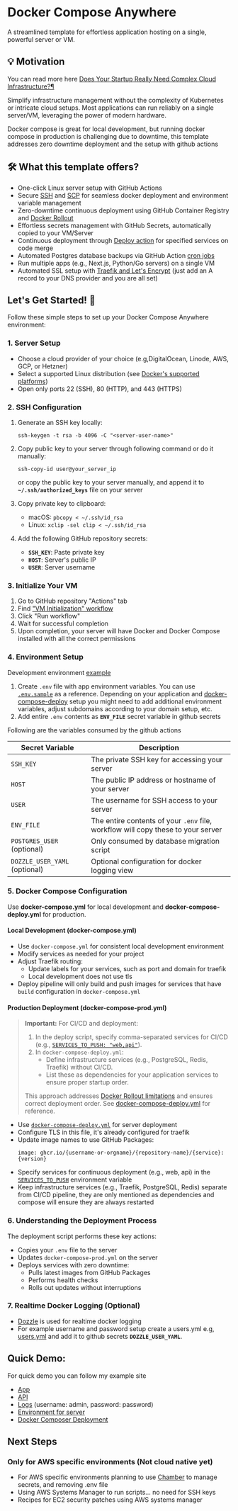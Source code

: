 # Docker Compose Anywhere

A streamlined template for effortless application hosting on a single, powerful server or VM.

## 💡 Motivation
You can read more here [Does Your Startup Really Need Complex Cloud Infrastructure?¶](https://hadijaveed.me/posts/does-your-startup-need-complex-cloud-infrastructure)

Simplify infrastructure management without the complexity of Kubernetes or intricate cloud setups. Most applications can run reliably on a single server/VM, leveraging the power of modern hardware.

Docker compose is great for local development, but running docker compose in production is challenging due to downtime, this template addresses zero downtime deployment and the setup with github actions

## 🛠️ What this template offers?
- One-click Linux server setup with GitHub Actions
- Secure [SSH](https://github.com/appleboy/ssh-action) and [SCP](https://github.com/appleboy/scp-action) for seamless docker deployment and environment variable management
- Zero-downtime continuous deployment using GitHub Container Registry and [Docker Rollout](https://github.com/Wowu/docker-rollout)
- Effortless secrets management with GitHub Secrets, automatically copied to your VM/Server
- Continuous deployment through [Deploy action](https://github.com/hadijaveed/docker-compose-anywhere/blob/main/.github/workflows/deploy.yml#L12) for specified services on code merge
- Automated Postgres database backups via GitHub Action [cron jobs](https://github.com/hadijaveed/docker-compose-anywhere/blob/main/.github/workflows/db-backup.yml)
- Run multiple apps (e.g., Next.js, Python/Go servers) on a single VM
- Automated SSL setup with [Traefik and Let's Encrypt](https://doc.traefik.io/traefik/user-guides/docker-compose/acme-tls/) (just add an A record to your DNS provider and you are all set)

## Let's Get Started! 🚀

Follow these simple steps to set up your Docker Compose Anywhere environment:

### 1. Server Setup
- Choose a cloud provider of your choice (e.g,DigitalOcean, Linode, AWS, GCP, or Hetzner)
- Select a supported Linux distribution (see [Docker's supported platforms](https://docs.docker.com/engine/install/#supported-platforms))
- Open only ports 22 (SSH), 80 (HTTP), and 443 (HTTPS)

### 2. SSH Configuration
1. Generate an SSH key locally:
   ```
   ssh-keygen -t rsa -b 4096 -C "<server-user-name>"
   ```

2. Copy public key to your server through following command or do it manually:
   ```
   ssh-copy-id user@your_server_ip
   ```

   or copy the public key to your server manually, and append it to **`~/.ssh/authorized_keys`** file on your server

3. Copy private key to clipboard:
   - macOS: `pbcopy < ~/.ssh/id_rsa`
   - Linux: `xclip -sel clip < ~/.ssh/id_rsa`

4. Add the following GitHub repository secrets:
   - **`SSH_KEY`**: Paste private key
   - **`HOST`**: Server's public IP
   - **`USER`**: Server username

### 3. Initialize Your VM
1. Go to GitHub repository "Actions" tab
2. Find ["VM Initialization" workflow](https://github.com/hadijaveed/docker-compose-anywhere/actions/workflows/vm_init.yml)
3. Click "Run workflow"
4. Wait for successful completion
5. Upon completion, your server will have Docker and Docker Compose installed with all the correct permissions

### 4. Environment Setup
Development environment [example](https://github.com/hadijaveed/docker-compose-anywhere/blob/main/examples/environment)

1. Create `.env` file with app environment variables. You can use [`.env.sample`](https://github.com/hadijaveed/docker-compose-anywhere/blob/main/.env.sample) as a reference. Depending on your application and [docker-compose-deploy](https://github.com/hadijaveed/docker-compose-anywhere/blob/main/docker-compose-deploy.yml) setup you might need to add additional environment variables, adjust subdomains according to your domain setup, etc.
2. Add entire `.env` contents as **`ENV_FILE`** secret variable in github secrets

Following are the variables consumed by the github actions

| Secret Variable | Description |
|-----------------|-------------|
| `SSH_KEY` | The private SSH key for accessing your server |
| `HOST` | The public IP address or hostname of your server |
| `USER` | The username for SSH access to your server |
| `ENV_FILE` | The entire contents of your `.env` file, workflow will copy these to your server |
| `POSTGRES_USER` (optional) | Only consumed by database migration script |
| `DOZZLE_USER_YAML` (optional) | Optional configuration for docker logging view |


### 5. Docker Compose Configuration

Use **docker-compose.yml** for local development and **docker-compose-deploy.yml** for production.

#### Local Development (docker-compose.yml)
- Use `docker-compose.yml` for consistent local development environment
- Modify services as needed for your project
- Adjust Traefik routing:
  - Update labels for your services, such as port and domain for traefik
  - Local development does not use tls
- Deploy pipeline will only build and push images for services that have `build` configuration in `docker-compose.yml`

#### Production Deployment (docker-compose-prod.yml)
> **Important:** For CI/CD and deployment:
> 
> 1. In the deploy script, specify comma-separated services for CI/CD (e.g., [`SERVICES_TO_PUSH: "web,api"`](https://github.com/hadijaveed/docker-compose-anywhere/blob/main/.github/workflows/deploy.yml#L12)).
> 2. In `docker-compose-deploy.yml`:
>    - Define infrastructure services (e.g., PostgreSQL, Redis, Traefik) without CI/CD.
>    - List these as dependencies for your application services to ensure proper startup order.
> 
> This approach addresses [Docker Rollout limitations](https://github.com/Wowu/docker-rollout?tab=readme-ov-file#%EF%B8%8F-caveats) and ensures correct deployment order. See [docker-compose-deploy.yml](https://github.com/hadijaveed/docker-compose-anywhere/blob/main/docker-compose-deploy.yml) for reference.

- Use [`docker-compose-deploy.yml`](https://github.com/hadijaveed/docker-compose-anywhere/blob/main/docker-compose-deploy.yml) for server deployment
- Configure TLS in this file, it's already configured for traefik
- Update image names to use GitHub Packages:
  ```
  image: ghcr.io/{username-or-orgname}/{repository-name}/{service}:{version}
  ```
- Specify services for continuous deployment (e.g., web, api) in the [`SERVICES_TO_PUSH`](https://github.com/hadijaveed/docker-compose-anywhere/blob/main/.github/workflows/deploy.yml#L12) environment variable
- Keep infrastructure services (e.g., Traefik, PostgreSQL, Redis) separate from CI/CD pipeline, they are only mentioned as dependencies and compose will ensure they are always restarted



### 6. Understanding the Deployment Process

The deployment script performs these key actions:
- Copies your `.env` file to the server
- Updates `docker-compose-prod.yml` on the server
- Deploys services with zero downtime:
  - Pulls latest images from GitHub Packages
  - Performs health checks
  - Rolls out updates without interruptions

### 7. Realtime Docker Logging (Optional)
- [Dozzle](https://github.com/hadijaveed/docker-compose-anywhere/tree/main/dozzle) is used for realtime docker logging
- For example username and password setup create a users.yml e.g, [users.yml](https://github.com/hadijaveed/docker-compose-anywhere/blob/main/dozzle/data/users.yml) and add it to github secrets **`DOZZLE_USER_YAML`**.

## Quick Demo:
For quick demo you can follow my example site
- [App](https://app.hadijaveed.me/)
- [API](https://api.hadijaveed.me/ping)
- [Logs](https://dozzle.hadijaveed.me/) (username: admin, password: password)
- [Environment for server](https://github.com/hadijaveed/docker-compose-anywhere/blob/main/examples/environment)
- [Docker Composer Deployment](https://github.com/hadijaveed/docker-compose-anywhere/blob/main/docker-compose-deploy.yml)


## Next Steps

### Only for AWS specific environments (Not cloud native yet)

- For AWS specific environments planning to use [Chamber](https://github.com/segmentio/chamber) to manage secrets, and removing .env file
- Using AWS Systems Manager to run scripts... no need for SSH keys
- Recipes for EC2 security patches using AWS systems manager

